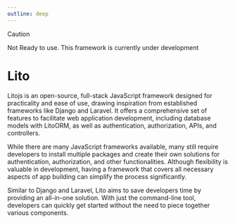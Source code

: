 ```yaml
---
outline: deep
---
```


> [!CAUTION]
> Not Ready to use. This framework is currently under development

# Lito

Litojs is an open-source, full-stack JavaScript framework designed for practicality and ease of use, drawing inspiration from established frameworks like Django and Laravel. It offers a comprehensive set of features to facilitate web application development, including database models with LitoORM, as well as authentication, authorization, APIs, and controllers.

While there are many JavaScript frameworks available, many still require developers to install multiple packages and create their own solutions for authentication, authorization, and other functionalities. Although flexibility is valuable in development, having a framework that covers all necessary aspects of app building can simplify the process significantly.

Similar to Django and Laravel, Lito aims to save developers time by providing an all-in-one solution. With just the command-line tool, developers can quickly get started without the need to piece together various components.
